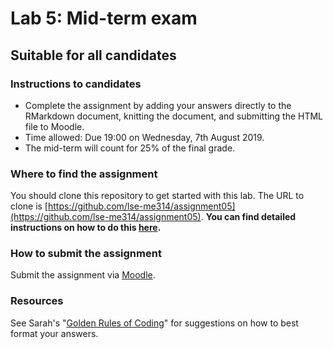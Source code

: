 # Lab 5: Mid-term exam

## Suitable for all candidates

### Instructions to candidates  

* Complete the assignment by adding your answers directly to the RMarkdown document, knitting the document, and submitting the HTML file to Moodle.  
* Time allowed: Due 19:00 on Wednesday, 7th August 2019.
* The mid-term will count for 25\% of the final grade.

### Where to find the assignment

You should clone this repository to get started with this lab.  The URL to clone is [https://github.com/lse-me314/assignment05](https://github.com/lse-me314/assignment05).  **You can find detailed instructions on how to do this [here](https://lse-me314.github.io/instructions).**

### How to submit the assignment

Submit the assignment via [Moodle](https://shortcourses.lse.ac.uk/course/view.php?id=158).


### Resources

See Sarah's "[Golden Rules of Coding](Golden_Rules_coding.md)" for suggestions on how to best format your answers. 
